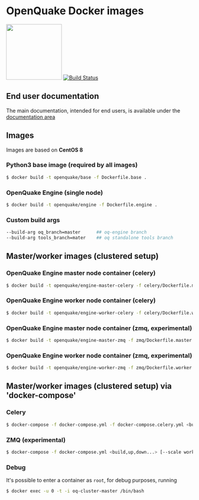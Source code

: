 # OpenQuake Docker images

<img src="https://upload.wikimedia.org/wikipedia/commons/7/79/Docker_%28container_engine%29_logo.png" width="150px"> [![Build Status](https://ci.openquake.org/buildStatus/icon?job=builders/docker-builder)](https://ci.openquake.org/job/builders/docker-builder)

## End user documentation

The main documentation, intended for end users, is available under the [documentation area](../doc/installing/docker.md)


## Images

Images are based on **CentOS 8**

### Python3 base image (required by all images)

```bash
$ docker build -t openquake/base -f Dockerfile.base .
```

### OpenQuake Engine (single node)

```bash
$ docker build -t openquake/engine -f Dockerfile.engine .
```

### Custom build args

```bash
--build-arg oq_branch=master      ## oq-engine branch
--build-arg tools_branch=mater    ## oq standalone tools branch
```


## Master/worker images (clustered setup)

### OpenQuake Engine master node container (celery)

```bash
$ docker build -t openquake/engine-master-celery -f celery/Dockerfile.master .
```

### OpenQuake Engine worker node container (celery)

```bash
$ docker build -t openquake/engine-worker-celery -f celery/Dockerfile.worker .
```

### OpenQuake Engine master node container (zmq, experimental)

```bash
$ docker build -t openquake/engine-master-zmq -f zmq/Dockerfile.master .
```

### OpenQuake Engine worker node container (zmq, experimental)

```bash
$ docker build -t openquake/engine-worker-zmq -f zmq/Dockerfile.worker .
```

## Master/worker images (clustered setup) via 'docker-compose'

### Celery

```bash
$ docker-compose -f docker-compose.yml -f docker-compose.celery.yml <build,up,down...> [--scale worker=N]
```

### ZMQ (experimental)

```bash
$ docker-compose -f docker-compose.yml <build,up,down...> [--scale worker=N]
```

### Debug

It's possible to enter a container as `root`, for debug purposes, running

```bash
$ docker exec -u 0 -t -i oq-cluster-master /bin/bash
```
